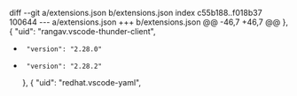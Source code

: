 diff --git a/extensions.json b/extensions.json
index c55b188..f018b37 100644
--- a/extensions.json
+++ b/extensions.json
@@ -46,7 +46,7 @@
     },
     {
       "uid": "rangav.vscode-thunder-client",
-      "version": "2.28.0"
+      "version": "2.28.2"
     },
     {
       "uid": "redhat.vscode-yaml",
